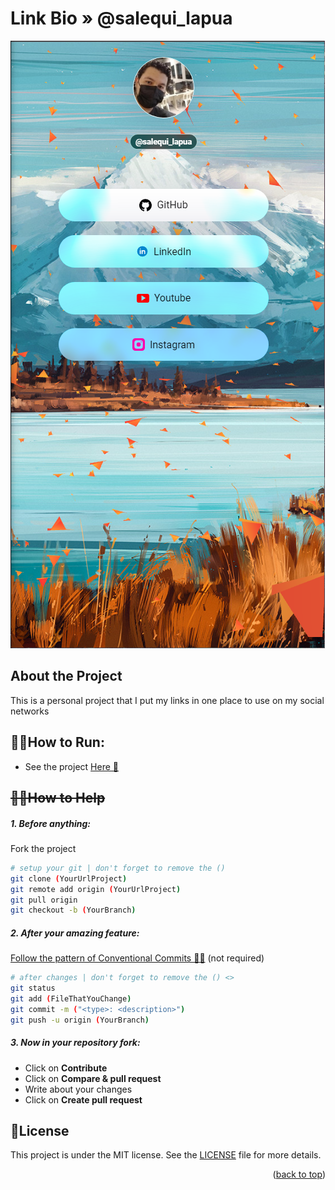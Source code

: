 <div id="top"></div>

# Link Bio » @salequi_lapua

![](./images/projectImg.PNG)

## About the Project
This is a personal project that I put my links in one place to use on my social networks

## 🧙‍♂️How to Run:
- See the project [Here 🎯](https://thiagodepaulasouza.github.io/link-bio/)

## ~~👨‍💻How to Help~~
##### 1. Before anything:
Fork the project

```bash
# setup your git | don't forget to remove the ()
git clone (YourUrlProject)
git remote add origin (YourUrlProject)
git pull origin
git checkout -b (YourBranch)
```

##### 2. After your amazing feature:
[Follow the pattern of Conventional Commits 🕵️‍♀️](https://www.conventionalcommits.org/en/v1.0.0/) (not required) 
```bash
# after changes | don't forget to remove the () <>
git status
git add (FileThatYouChange)
git commit -m ("<type>: <description>")
git push -u origin (YourBranch)
```

##### 3. Now in your repository fork:
- Click on **Contribute**
- Click on **Compare & pull request**
- Write about your changes
- Click on **Create pull request**

## :memo:License

This project is under the MIT license. See the [LICENSE](https://github.com/ThiagodePaulaSouza/link-bio/blob/main/LICENSE) file for more details.

<p align="right">(<a href="#top">back to top</a>)</p>
